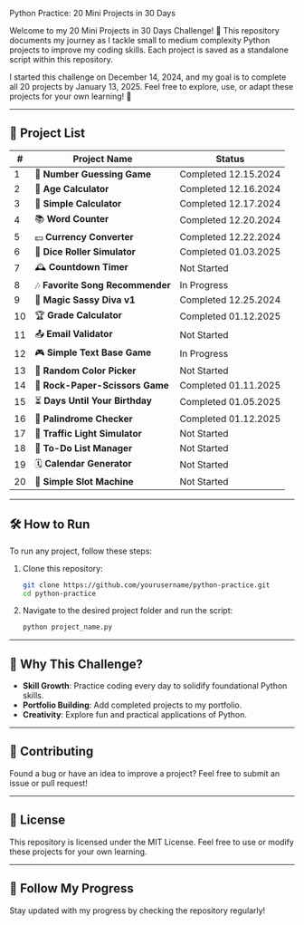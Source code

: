 Python Practice: 20 Mini Projects in 30 Days

Welcome to my 20 Mini Projects in 30 Days Challenge! 🎉 This repository documents my journey as I tackle small to medium complexity Python projects to improve my coding skills. Each project is saved as a standalone script within this repository. 

I started this challenge on December 14, 2024, and my goal is to complete all 20 projects by January 13, 2025. Feel free to explore, use, or adapt these projects for your own learning! 🚀

---

## 📂 Project List

| #  | Project Name                     | Status               |
|----|----------------------------------|----------------------|
| 1  | 🌟 **Number Guessing Game**      | Completed 12.15.2024 |
| 2  | 📅 **Age Calculator**            | Completed 12.16.2024 |
| 3  | 🧮 **Simple Calculator**         | Completed 12.17.2024 |
| 4  | 📚 **Word Counter**              | Completed 12.20.2024 |
| 5  | 💵 **Currency Converter**        | Completed 12.22.2024 |
| 6  | 🎲 **Dice Roller Simulator**     | Completed 01.03.2025 |
| 7  | 🕰️ **Countdown Timer**          | Not Started          |
| 8  | 🎶 **Favorite Song Recommender** | In Progress          |
| 9  | 🧙 **Magic Sassy Diva v1**       | Completed 12.25.2024 |
| 10 | 🏆 **Grade Calculator**          | Completed 01.12.2025 |
| 11 | 📤 **Email Validator**           | Not Started          |
| 12 | 🎮 **Simple Text Base Game**     | In Progress          |
| 13 | 🌈 **Random Color Picker**       | Not Started          |
| 14 | 🎴 **Rock-Paper-Scissors Game**  | Completed 01.11.2025 |
| 15 | ⏳ **Days Until Your Birthday**   | Completed 01.05.2025 |
| 16 | 🔄 **Palindrome Checker**        | Completed 01.12.2025 |
| 17 | 🚦 **Traffic Light Simulator**   | Not Started          |
| 18 | 📜 **To-Do List Manager**        | Not Started          |
| 19 | 🗓️ **Calendar Generator**       | Not Started          |
| 20 | 🎰 **Simple Slot Machine**       | Not Started          |

---

## 🛠️ How to Run
To run any project, follow these steps:
1. Clone this repository:
   ```bash
   git clone https://github.com/yourusername/python-practice.git
   cd python-practice
   ```
2. Navigate to the desired project folder and run the script:
   ```bash
   python project_name.py
   ```

---

## 🌟 Why This Challenge?
- **Skill Growth**: Practice coding every day to solidify foundational Python skills.
- **Portfolio Building**: Add completed projects to my portfolio.
- **Creativity**: Explore fun and practical applications of Python.

---

## 🤝 Contributing
Found a bug or have an idea to improve a project? Feel free to submit an issue or pull request!

---

## 📜 License
This repository is licensed under the MIT License. Feel free to use or modify these projects for your own learning.

---

## 🚀 Follow My Progress
Stay updated with my progress by checking the repository regularly!
